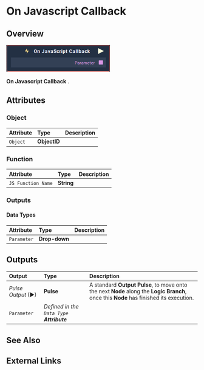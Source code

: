 # On Javascript Callback

## Overview

![The On Javascript Callback Node.](../../../.gitbook/assets/node-on-javascript-callback.png)

**On Javascript Callback** .

## Attributes

### Object

| Attribute | Type | Description |
| :--- | :--- | :--- |
| `Object` | **ObjectID** |  |

### Function

| Attribute | Type | Description |
| :--- | :--- | :--- |
| `JS Function Name` | **String** |  |

### Outputs

#### Data Types

| Attribute | Type | Description |
| :--- | :--- | :--- |
| `Parameter` | **Drop-down** |  |

## Outputs

| Output | Type | Description |
| :--- | :--- | :--- |
| _Pulse Output_ \(►\) | **Pulse** | A standard **Output Pulse**, to move onto the next **Node** along the **Logic Branch**, once this **Node** has finished its execution. |
| `Parameter` | _Defined in the `Data Type` **Attribute**_ |  |

## See Also

## External Links


